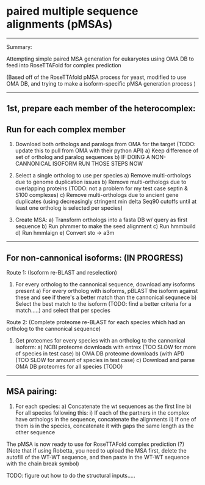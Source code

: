 # paired multiple sequence alignments (pMSAs)
-------------------------------------------------
Summary: 

Attempting simple paired MSA generation for eukaryotes using OMA DB to feed into RoseTTAFold for complex prediction 

(Based off of the RoseTTAfold pMSA process for yeast, modified to use OMA DB, and trying to make a isoform-specific pMSA generation process ) 

-------------------------------------------------
1st, prepare each member of the heterocomplex: 
-------------------------------------------------

Run for each complex member 
---------------------------------------------------------
1) Download both orthologs and paralogs from OMA for the target (TODO: update this to pull from OMA with their python API)
  a) Keep difference of set of ortholog and paralog sequences 
  b) IF DOING A NON-CANNONICAL ISOFORM RUN THOSE STEPS NOW
3) Select a single ortholog to use per species
  a) Remove multi-orthologs due to genome duplication issues 
  b) Remove multi-orthologs due to overlapping proteins (TODO: not a problem for my test case septin & S100 complexes) 
  c) Remove multi-orthologs due to ancient gene duplicates (using decreasingly stringent min delta  Seq90 cutoffs until at least one ortholog is selected per species) 
  
4) Create MSA: 
  a) Transform orthologs into a fasta DB w/ query as first sequence
  b) Run phmmer to make the seed alignment
  c) Run hmmbuild
  d) Run hmmlaign 
  e) Convert sto -> a3m 
 ---------------------------------------------------------
 For non-cannonical isoforms: (IN PROGRESS) 
 ---------------------------------------------------------
 Route 1: (Isoform re-BLAST and reselection)
 
 1) For every ortholog to the cannonical sequence, download any isoforms present 
  a) For every ortholog with isoforms, pBLAST the isoform against these and see if there's a better match than the cannonical sequnece 
  b) Select the best match to the isoform (TODO: find a better criteria for a match.....) and select that per species 
  
 Route 2: (Complete proteome re-BLAST for each species which had an ortholog to the cannonical sequence) 
 
 1) Get proteomes for every species with an ortholog to the cannonical isoform:
  a) NCBI proteome downloads with entrex (TOO SLOW for more of species in test case)
  b) OMA DB proteome downloads (with API) (TOO SLOW for amount of species in test case)
  c) Download and parse OMA DB proteomes for all species (TODO)
 ---------------------------------------------------------
 

 MSA pairing:
 --------------
 1) For each species: 
  a) Concatenate the wt sequences as the first line
  b) For all species following this: 
    i) If each of the partners in the complex have orthologs in the sequence, concatenate the alignments 
    ii) If one of them is in the species, concatenate it with gaps the same length as the other sequence 
    
 The pMSA is now ready to use for RoseTTAFold complex prediction (?) (Note that if using Robetta, you need to upload the MSA first, delete the autofill of the WT-WT sequence, and then paste in the WT-WT sequence with the chain break symbol) 
 
 TODO: figure out how to do the structural inputs.....
 
  
